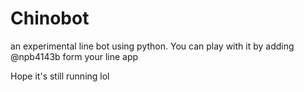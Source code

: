 # Chinobot
an experimental line bot using python. 
You can play with it by adding @npb4143b form your line app

Hope it's still running lol
